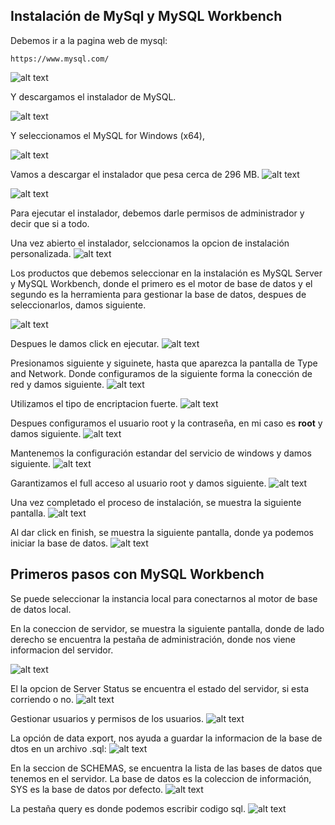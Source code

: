 ## Instalación de MySql y MySQL Workbench

Debemos ir a la pagina web de mysql:

```
https://www.mysql.com/
```

![alt text](image.png)

Y descargamos el instalador de MySQL.

![alt text](image-2.png)

Y seleccionamos el MySQL for Windows (x64),

![alt text](image-3.png)

Vamos a descargar el instalador que pesa cerca de 296 MB.
![alt text](image-4.png)

![alt text](image-5.png)

Para ejecutar el instalador, debemos darle permisos de administrador y decir que si a todo.

Una vez abierto el instalador, selccionamos la opcion de instalación personalizada.
![alt text](image-6.png)

Los productos que debemos seleccionar en la instalación es MySQL Server y MySQL Workbench, donde el primero es el motor de base de datos y el segundo es la herramienta para gestionar la base de datos, despues de seleccionarlos, damos siguiente.

![alt text](image-7.png)

Despues le damos click en ejecutar.
![alt text](image-8.png)

Presionamos siguiente y siguinete, hasta que aparezca la pantalla de Type and Network. Donde configuramos de la siguiente forma la conección de red y damos siguiente.
![alt text](image-9.png)

Utilizamos el tipo de encriptacion fuerte.
![alt text](image-10.png)

Despues configuramos el usuario root y la contraseña, en mi caso es **root** y damos siguiente.
![alt text](image-11.png)

Mantenemos la configuración estandar del servicio de windows y damos siguiente.
![alt text](image-12.png)

Garantizamos el full acceso al usuario root y damos siguiente.
![alt text](image-13.png)

Una vez completado el proceso de instalación, se muestra la siguiente pantalla.
![alt text](image-14.png)

Al dar click en finish, se muestra la siguiente pantalla, donde ya podemos iniciar la base de datos.
![alt text](image-15.png)

## Primeros pasos con MySQL Workbench

Se puede seleccionar la instancia local para conectarnos al motor de base de datos local.

En la coneccion de servidor, se muestra la siguiente pantalla, donde de lado derecho se encuentra la pestaña de administración, donde nos viene informacion del servidor.

![alt text](image-16.png)

El la opcion de Server Status se encuentra el estado del servidor, si esta corriendo o no.
![alt text](image-17.png)

Gestionar usuarios y permisos de los usuarios.
![alt text](image-18.png)

La opción de data export, nos ayuda a guardar la informacion de la base de dtos en un archivo .sql:
![alt text](image-19.png)

En la seccion de SCHEMAS, se encuentra la lista de las bases de datos que tenemos en el servidor. La base de datos es la coleccion de información, SYS es la base de datos por defecto.
![alt text](image-20.png)

La pestaña query es donde podemos escribir codigo sql.
![alt text](image-21.png)
